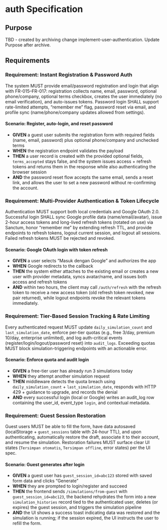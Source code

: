 # auth Specification

## Purpose
TBD - created by archiving change implement-user-authentication. Update Purpose after archive.
## Requirements
### Requirement: Instant Registration & Password Auth
The system MUST provide email/password registration and login that align with FR-015–FR-017: registration collects name, email, password, optional phone/company, optional terms checkbox, creates the user immediately (no email verification), and auto-issues tokens. Password login SHALL support rate-limited attempts, “remember me” flag, password reset via email, and profile sync (name/phone/company updates allowed from settings).

#### Scenario: Register, auto-login, and reset password
- **GIVEN** a guest user submits the registration form with required fields (name, email, password) plus optional phone/company and unchecked terms
- **WHEN** the registration endpoint validates the payload
- **THEN** a user record is created with the provided optional fields, `terms_accepted` stays false, and the system issues access + refresh tokens and returns them in the response while also authenticating the browser session
- **AND** the password reset flow accepts the same email, sends a reset link, and allows the user to set a new password without re-confirming the account.

### Requirement: Multi-Provider Authentication & Token Lifecycle
Authentication MUST support both local credentials and Google OAuth 2.0. Successful login SHALL sync Google profile data (name/email/avatar), issue 2-hour access tokens and long-lived refresh tokens (rotated on use) via Sanctum, honor “remember me” by extending refresh TTL, and provide endpoints to refresh tokens, logout current session, and logout all sessions. Failed refresh tokens MUST be rejected and revoked.

#### Scenario: Google OAuth login with token refresh
- **GIVEN** a user selects “Masuk dengan Google” and authorizes the app
- **WHEN** Google redirects to the callback
- **THEN** the system either attaches to the existing email or creates a new user with provider metadata, syncs avatar/name, and issues both access and refresh tokens
- **AND** within two hours, the client may call `/auth/refresh` with the refresh token to receive a new access token (old refresh token revoked, new pair returned), while logout endpoints revoke the relevant tokens immediately.

### Requirement: Tier-Based Session Tracking & Rate Limiting
Every authenticated request MUST update `daily_simulation_count` and `last_simulation_date`, enforce per-tier quotas (e.g., free 3/day, premium 10/day, enterprise unlimited), and log auth-critical events (register/login/logout/password reset) into `audit_logs`. Exceeding quotas MUST block simulation-triggering endpoints with an actionable error.

#### Scenario: Enforce quota and audit login
- **GIVEN** a free-tier user has already run 3 simulations today
- **WHEN** they attempt another simulation request
- **THEN** middleware detects the quota breach using `daily_simulation_count` + `last_simulation_date`, responds with HTTP 429 + guidance to upgrade, and records the denial
- **AND** every successful login (local or Google) writes an audit_log row containing the user_id, event_type `login`, and contextual metadata.

### Requirement: Guest Session Restoration
Guest users MUST be able to fill the form, have data autosaved (localStorage + `guest_sessions` table with 24-hour TTL), and upon authenticating, automatically restore the draft, associate it to their account, and resume the simulation. Restoration failures MUST surface clear UI states (`Tersimpan otomatis`, `Tersimpan offline`, error states) per the UI spec.

#### Scenario: Guest generates after login
- **GIVEN** a guest user has `guest_session_id=abc123` stored with saved form data and clicks “Generate”
- **WHEN** they are prompted to login/register and succeed
- **THEN** the frontend sends `/simulations/from-guest` with `guest_session_id=abc123`, the backend rehydrates the form into a new `simulation_histories` record tied to the authenticated user, deletes (or expires) the guest session, and triggers the simulation pipeline
- **AND** the UI shows a success toast indicating data was restored and the simulation is running; if the session expired, the UI instructs the user to refill the form.

